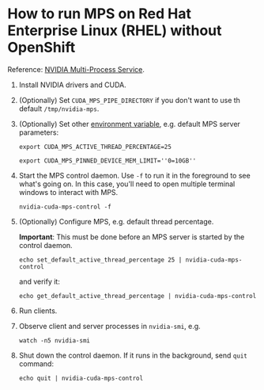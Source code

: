 # How to run MPS on Red Hat Enterprise Linux (RHEL) without OpenShift

Reference: [NVIDIA Multi-Process Service](https://docs.nvidia.com/deploy/mps/).

1. Install NVIDIA drivers and CUDA.

2. (Optionally) Set `CUDA_MPS_PIPE_DIRECTORY` if you don't want to use th default `/tmp/nvidia-mps`.

3. (Optionally) Set other [environment variable](https://docs.nvidia.com/deploy/mps/#environment-variables),
   e.g. default MPS server parameters:

   ```console
   export CUDA_MPS_ACTIVE_THREAD_PERCENTAGE=25
   ```

   ```console
   export CUDA_MPS_PINNED_DEVICE_MEM_LIMIT=''0=10GB''
   ```

4. Start the MPS control daemon. Use `-f` to run it in the foreground to see what's going on.
   In this case, you'll need to open multiple terminal windows to interact with MPS.

   ```console
   nvidia-cuda-mps-control -f
   ```

5. (Optionally) Configure MPS, e.g. default thread percentage.

   **Important**: This must be done before an MPS server is started by the control daemon.

   ```console
   echo set_default_active_thread_percentage 25 | nvidia-cuda-mps-control
   ```

   and verify it:

   ```console
   echo get_default_active_thread_percentage | nvidia-cuda-mps-control
   ```

6. Run clients.

7. Observe client and server processes in `nvidia-smi`, e.g.

   ```console
   watch -n5 nvidia-smi
   ```

8. Shut down the control daemon.
   If it runs in the background, send `quit` command:

   ```console
   echo quit | nvidia-cuda-mps-control
   ```
